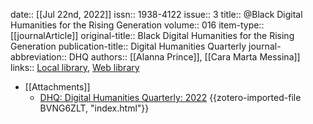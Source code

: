 date:: [[Jul 22nd, 2022]]
issn:: 1938-4122
issue:: 3
title:: @Black Digital Humanities for the Rising Generation
volume:: 016
item-type:: [[journalArticle]]
original-title:: Black Digital Humanities for the Rising Generation
publication-title:: Digital Humanities Quarterly
journal-abbreviation:: DHQ
authors:: [[Alanna Prince]], [[Cara Marta Messina]]
links:: [Local library](zotero://select/groups/2386895/items/35HUBRIK), [Web library](https://www.zotero.org/groups/2386895/items/35HUBRIK)

- [[Attachments]]
	- [DHQ: Digital Humanities Quarterly: 2022](http://www.digitalhumanities.org/dhq/vol/16/3/index.html) {{zotero-imported-file BVNG6ZLT, "index.html"}}